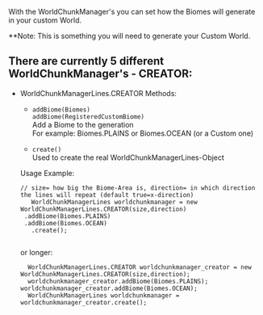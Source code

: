 With the WorldChunkManager's you can set how the Biomes will generate in your custom World.

**Note: This is something you will need to generate your Custom World.

## There are currently 5 different WorldChunkManager's - CREATOR:
  - WorldChunkManagerLines.CREATOR
    Methods:  
      - ``` addBiome(Biomes) ``` <br>
        ``` addBiome(RegisteredCustomBiome) ``` <br>
        Add a Biome to the generation <br>
        For example: Biomes.PLAINS or Biomes.OCEAN (or a Custom one)
        
        
      - ``` create() ``` <br>
        Used to create the real WorldChunkManagerLines-Object <br>
        
     Usage Example:
     ```
     // size= how big the Biome-Area is, direction= in which direction the lines will repeat (default true=x-direction)
    	WorldChunkManagerLines worldchunkmanager = new WorldChunkManagerLines.CREATOR(size,direction)
      .addBiome(Biomes.PLAINS)
      .addBiome(Biomes.OCEAN)
		.create();
          
      ```
      or longer:
      ```
    	WorldChunkManagerLines.CREATOR worldchunkmanager_creator = new WorldChunkManagerLines.CREATOR(size,direction);
		worldchunkmanager_creator.addBiome(Biomes.PLAINS);
    worldchunkmanager_creator.addBiome(Biomes.OCEAN);
		WorldChunkManagerLines worldchunkmanager = worldchunkmanager_creator.create();
          
      ```
